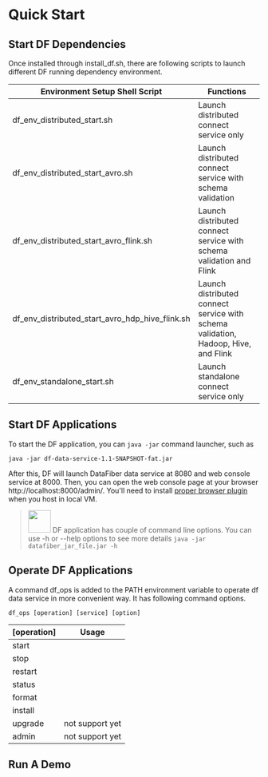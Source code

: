# Quick Start
## Start DF Dependencies
Once installed through install_df.sh, there are following scripts to launch different DF running dependency environment.

| Environment Setup Shell Script  | Functions |
| ------------- | ------------- |
| df_env_distributed_start.sh  | Launch distributed connect service only |
| df_env_distributed_start_avro.sh  | Launch distributed connect service with schema validation  |
| df_env_distributed_start_avro_flink.sh | Launch distributed connect service with schema validation and Flink |
| df_env_distributed_start_avro_hdp_hive_flink.sh | Launch distributed connect service with schema validation, Hadoop, Hive, and Flink|
| df_env_standalone_start.sh | Launch standalone connect service only |

## Start DF Applications
To start the DF application, you can ```java -jar``` command launcher, such as 

    java -jar df-data-service-1.1-SNAPSHOT-fat.jar
After this, DF will launch DataFiber data service at 8080 and web console service at 8000. Then, you can open the web console page at your browser http://localhost:8000/admin/. You'll need to install [proper browser plugin](troubleshooting_area.html#Access-Control-Allow-Origin_header_access_is_not_allowed) when you host in local VM.

><img src="image/tip.jpg" width="45" height="45"/> DF application has couple of command line options. You can use -h or --help options to see more details ```java -jar datafiber_jar_file.jar -h```

## Operate DF Applications
A command df_ops is added to the PATH environment variable to operate df data service in more convenient way. It has following command options.
    
    df_ops [operation] [service] [option]
    
|[operation]|Usage|
| ------------- | ------------- |
|start   || 
|stop   || 
|restart   || 
|status|| 
|format|| 
|install|| 
|upgrade| not support yet| 
|admin|not support yet| 

## Run A Demo